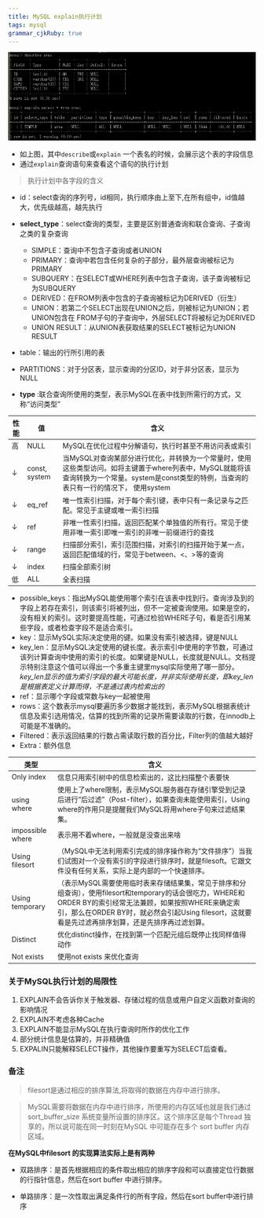 ```yaml
---
title: MySQL explain执行计划
tags: mysql
grammar_cjkRuby: true
---
```

![enter description here][1]

- 如上图，其中`describe`或`explain` 一个表名的时候，会展示这个表的字段信息
- 通过`explain`查询语句来查看这个语句的执行计划

> 执行计划中各字段的含义

- id：select查询的序列号，id相同，执行顺序由上至下,在所有组中，id值越大，优先级越高，越先执行
- **select_type**：select查询的类型，主要是区别普通查询和联合查询、子查询之类的复杂查询
	- SIMPLE：查询中不包含子查询或者UNION
	- PRIMARY：查询中若包含任何复杂的子部分，最外层查询被标记为PRIMARY
	- SUBQUERY：在SELECT或WHERE列表中包含子查询，该子查询被标记为SUBQUERY
	- DERIVED：在FROM列表中包含的子查询被标记为DERIVED（衍生）
	- UNION：若第二个SELECT出现在UNION之后，则被标记为UNION；若UNION包含在 FROM子句的子查询中，外层SELECT将被标记为DERIVED
	- UNION RESULT：从UNION表获取结果的SELECT被标记为UNION RESULT

- table：输出的行所引用的表
- PARTITIONS：对于分区表，显示查询的分区ID，对于非分区表，显示为NULL
- **type** :联合查询所使用的类型，表示MySQL在表中找到所需行的方式，又称“访问类型”

性能 | 值 | 含义
-- | -- | --
高 | NULL | MySQL在优化过程中分解语句，执行时甚至不用访问表或索引
↓ | const, system | 当MySQL对查询某部分进行优化，并转换为一个常量时，使用这些类型访问。如将主键置于where列表中，MySQL就能将该查询转换为一个常量。system是const类型的特例，当查询的表只有一行的情况下， 使用system
↓ | eq_ref | 唯一性索引扫描，对于每个索引键，表中只有一条记录与之匹配。常见于主键或唯一索引扫描
↓ | ref | 非唯一性索引扫描，返回匹配某个单独值的所有行。常见于使用非唯一索引即唯一索引的非唯一前缀进行的查找
↓ | range | 扫描部分索引，索引范围扫描，对索引的扫描开始于某一点，返回匹配值域的行，常见于between、<、>等的查询
↓ | index | 扫描全部索引树
低 | ALL | 全表扫描

- possible_keys：指出MySQL能使用哪个索引在该表中找到行。查询涉及到的字段上若存在索引，则该索引将被列出，但不一定被查询使用。如果是空的，没有相关的索引。这时要提高性能，可通过检验WHERE子句，看是否引用某些字段，或者检查字段不是适合索引。 
- key：显示MySQL实际决定使用的键。如果没有索引被选择，键是NULL
- key_len：显示MySQL决定使用的键长度。表示索引中使用的字节数，可通过该列计算查询中使用的索引的长度。如果键是NULL，长度就是NULL。文档提示特别注意这个值可以得出一个多重主键里mysql实际使用了哪一部分。*key_len显示的值为索引字段的最大可能长度，并非实际使用长度，即key_len是根据表定义计算而得，不是通过表内检索出的*
- ref：显示哪个字段或常数与key一起被使用
- rows：这个数表示mysql要遍历多少数据才能找到，表示MySQL根据表统计信息及索引选用情况，估算的找到所需的记录所需要读取的行数，在innodb上可能是不准确的。
- Filtered：表示返回结果的行数占需读取行数的百分比，Filter列的值越大越好
- Extra：额外信息

类型 | 含义
-- | --
Only index | 信息只用索引树中的信息检索出的，这比扫描整个表要快
using where | 使用上了where限制，表示MySQL服务器在存储引擎受到记录后进行“后过滤”（Post-filter），如果查询未能使用索引，Using where的作用只是提醒我们MySQL将用where子句来过滤结果集。
impossible where | 表示用不着where，一般就是没查出来啥
Using filesort | （MySQL中无法利用索引完成的排序操作称为“文件排序”）当我们试图对一个没有索引的字段进行排序时，就是filesoft。它跟文件没有任何关系，实际上是内部的一个快速排序。 
Using temporary | （表示MySQL需要使用临时表来存储结果集，常见于排序和分组查询），使用filesort和temporary的话会很吃力，WHERE和ORDER BY的索引经常无法兼顾，如果按照WHERE来确定索引，那么在ORDER BY时，就必然会引起Using filesort，这就要看是先过滤再排序划算，还是先排序再过滤划算。
Distinct |优化distinct操作，在找到第一个匹配元组后既停止找同样值得动作
Not exists | 使用not exists 来优化查询

### 关于MySQL执行计划的局限性

1. EXPLAIN不会告诉你关于触发器、存储过程的信息或用户自定义函数对查询的影响情况
2. EXPLAIN不考虑各种Cache
3. EXPLAIN不能显示MySQL在执行查询时所作的优化工作
4. 部分统计信息是估算的，并非精确值
5. EXPALIN只能解释SELECT操作，其他操作要重写为SELECT后查看。

### 备注

> filesort是通过相应的排序算法,将取得的数据在内存中进行排序。

> MySQL需要将数据在内存中进行排序，所使用的内存区域也就是我们通过sort_buffer_size 系统变量所设置的排序区。这个排序区是每个Thread 独享的，所以说可能在同一时刻在MySQL 中可能存在多个 sort buffer 内存区域。


**在MySQL中filesort 的实现算法实际上是有两种**
- 双路排序：是首先根据相应的条件取出相应的排序字段和可以直接定位行数据的行指针信息，然后在sort buffer 中进行排序。
- 单路排序：是一次性取出满足条件行的所有字段，然后在sort buffer中进行排序

  [1]: https://www.github.com/COBSNAN/ImageHub/raw/master/1521643429078.jpg